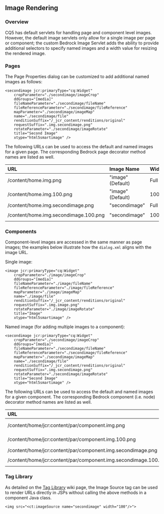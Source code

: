 ## Image Rendering

### Overview

CQ5 has default servlets for handling page and component level images.  However, the default image servlets only allow for a single image per page or component; the custom Bedrock Image Servlet adds the ability to provide additional selectors to specify named images and a width value for resizing the rendered image.

### Pages

The Page Properties dialog can be customized to add additional named images as follows:

	<secondimage jcr:primaryType="cq:Widget"
	    cropParameter="./secondimage/imageCrop"
	    ddGroups="[media]"
	    fileNameParameter="./secondimage/fileName"
	    fileReferenceParameter="./secondimage/fileReference"
	    mapParameter="./secondimage/imageMap"
	    name="./secondimage/file"
	    renditionSuffix="/_jcr_content/renditions/original"
	    requestSuffix=".img.secondimage.png"
	    rotateParameter="./secondimage/imageRotate"
	    title="Second Image"
	    xtype="html5smartimage" />

The following URLs can be used to access the default and named images for a given page.  The corresponding Bedrock page decorator method names are listed as well.

URL                                      | Image Name        | Width | Method Name
:----------------------------------------|:------------------|:------|:----------------------------------
/content/home.img.png                 | "image" (Default) | Full  | `getImageSource()`
/content/home.img.100.png             | "image" (Default) | 100   | `getImageSource(100)`
/content/home.img.secondimage.png     | "secondimage"     | Full  | `getImageSource("secondimage")`
/content/home.img.secondimage.100.png | "secondimage"     | 100   | `getImageSource("secondimage", 100)`

### Components

Component-level images are accessed in the same manner as page images; the examples below illustrate how the `dialog.xml` aligns with the image URL.

Single image:

	<image jcr:primaryType="cq:Widget"
	    cropParameter="./image/imageCrop"
	    ddGroups="[media]"
	    fileNameParameter="./image/fileName"
	    fileReferenceParameter="./image/fileReference"
	    mapParameter="./image/imageMap"
	    name="./image/file"
	    renditionSuffix="/_jcr_content/renditions/original"
	    requestSuffix=".img.image.png"
	    rotateParameter="./image/imageRotate"
	    title="Image"
	    xtype="html5smartimage" />

Named image (for adding multiple images to a component):

	<secondimage jcr:primaryType="cq:Widget"
	    cropParameter="./secondimage/imageCrop"
	    ddGroups="[media]"
	    fileNameParameter="./secondimage/fileName"
	    fileReferenceParameter="./secondimage/fileReference"
	    mapParameter="./secondimage/imageMap"
	    name="./secondimage/file"
	    renditionSuffix="/_jcr_content/renditions/original"
	    requestSuffix=".img.secondimage.png"
	    rotateParameter="./secondimage/imageRotate"
	    title="Second Image"
	    xtype="html5smartimage" />

The following URLs can be used to access the default and named images for a given component.  The corresponding Bedrock component (i.e. node) decorator method names are listed as well.

URL                                                                | Image Name        | Width | Method Name
:------------------------------------------------------------------|:------------------|:------|:-----------
/content/home/jcr:content/par/component.img.png                 | "image" (Default) | Full  | `getImageSource()`
/content/home/jcr:content/par/component.img.100.png             | "image" (Default) | 100   | `getImageSource(100)`
/content/home/jcr:content/par/component.img.secondimage.png     | "secondimage"     | Full  | `getImageSource("secondimage")`
/content/home/jcr:content/par/component.img.secondimage.100.png | "secondimage"     | 100   | `getImageSource("secondimage", 100)`

### Tag Library

As detailed on the [Tag Library](https://github.com/Citytechinc/bedrock/wiki/Tag-Library) wiki page, the Image Source tag can be used to render URLs directly in JSPs without calling the above methods in a component Java class.

    <img src="<ct:imageSource name="secondimage" width="100"/>">